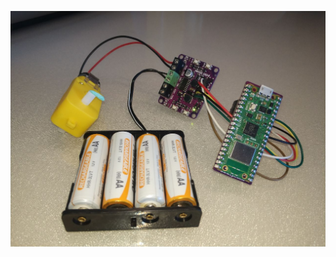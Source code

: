 ![sample setup image](https://github.com/kiate/rpi-pico-playground/blob/main/picow-makerdrive-micropython/setup-pic.jpg)
